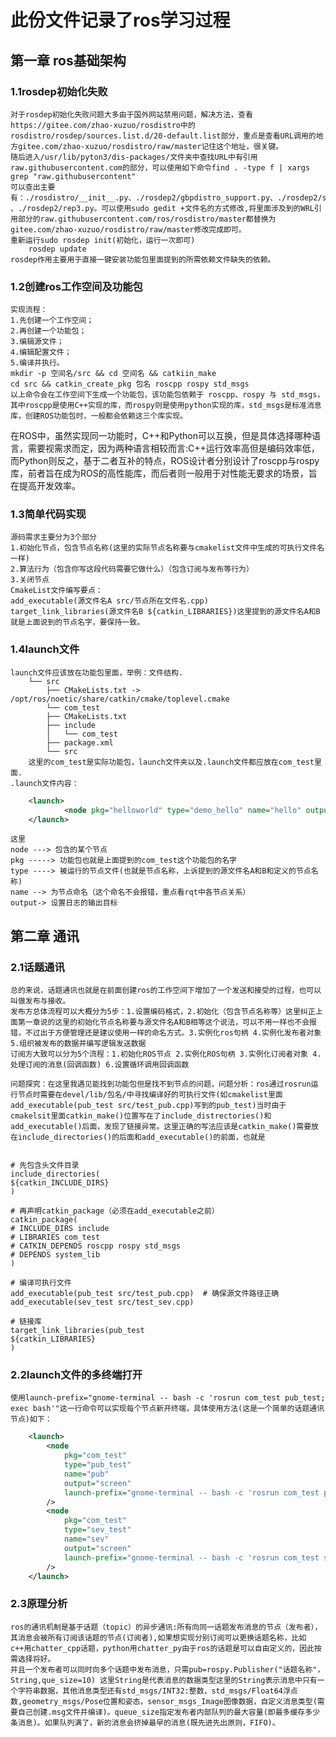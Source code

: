 
# 此份文件记录了ros学习过程

## 第一章 ros基础架构

### 1.1rosdep初始化失败

	对于rosdep初始化失败问题大多由于国外网站禁用问题，解决方法，查看https://gitee.com/zhao-xuzuo/rosdistro中的rosdistro/rosdep/sources.list.d/20-default.list部分，重点是查看URL调用的地方gitee.com/zhao-xuzuo/rosdistro/raw/master记住这个地址，很关键。
	随后进入/usr/lib/pyton3/dis-packages/文件夹中查找URL中有引用raw.githubusercontent.com的部分，可以使用如下命令find . -type f | xargs grep "raw.githubusercontent"
	可以查出主要有：./rosdistro/__init__.py、./rosdep2/gbpdistro_support.py、./rosdep2/sources_list.py 、./rosdep2/rep3.py。可以使用sudo gedit +文件名的方式修改,将里面涉及到的WRL引用部分的raw.githubusercontent.com/ros/rosdistro/master都替换为gitee.com/zhao-xuzuo/rosdistro/raw/master修改完成即可。
	重新运行sudo rosdep init(初始化，运行一次即可)
		rosdep update
	rosdep作用主要用于直接一键安装功能包里面提到的所需依赖文件缺失的依赖。
	
### 1.2创建ros工作空间及功能包

	实现流程：
	1.先创建一个工作空间；
	2.再创建一个功能包；
	3.编辑源文件；
	4.编辑配置文件；
	5.编译并执行。
	mkdir -p 空间名/src && cd 空间名 && catkiin_make
	cd src && catkin_create_pkg 包名 roscpp rospy std_msgs
	以上命令会在工作空间下生成一个功能包，该功能包依赖于 roscpp、rospy 与 std_msgs，其中roscpp是使用C++实现的库，而rospy则是使用python实现的库，std_msgs是标准消息库，创建ROS功能包时，一般都会依赖这三个库实现。
在ROS中，虽然实现同一功能时，C++和Python可以互换，但是具体选择哪种语言，需要视需求而定，因为两种语言相较而言:C++运行效率高但是编码效率低，而Python则反之，基于二者互补的特点，ROS设计者分别设计了roscpp与rospy库，前者旨在成为ROS的高性能库，而后者则一般用于对性能无要求的场景，旨在提高开发效率。

### 1.3简单代码实现
	源码需求主要分为3个部分
	1.初始化节点，包含节点名称(这里的实际节点名称要与cmakelist文件中生成的可执行文件名一样)
	2.算法行为（包含你写这段代码需要它做什么）（包含订阅与发布等行为）
	3.关闭节点
	CmakeList文件编写要点：
	add_executable(源文件名A src/节点所在文件名.cpp)
	target_link_libraries(源文件名B ${catkin_LIBRARIES})这里提到的源文件名A和B就是上面说到的节点名字，要保持一致。

### 1.4launch文件

	launch文件应该放在功能包里面，举例：文件结构.
		└── src
		    ├── CMakeLists.txt -> /opt/ros/noetic/share/catkin/cmake/toplevel.cmake
		    └── com_test
			├── CMakeLists.txt
			├── include
			│   └── com_test
			├── package.xml
			└── src
		这里的com_test是实际功能包，launch文件夹以及.launch文件都应放在com_test里面.
	.launch文件内容：

```xml
	<launch>
			<node pkg="helloworld" type="demo_hello" name="hello" output="screen" />
	</launch>
```
	这里
	node ---> 包含的某个节点
	pkg -----> 功能包也就是上面提到的com_test这个功能包的名字
	type ----> 被运行的节点文件(也就是节点名称，上诉提到的源文件名A和B和定义的节点名称)
	name --> 为节点命名（这个命名不会报错，重点看rqt中各节点关系）
	output-> 设置日志的输出目标
## 第二章 通讯
### 2.1话题通讯

	总的来说，话题通讯也就是在前面创建ros的工作空间下增加了一个发送和接受的过程，也可以叫做发布与接收。
	发布方总体流程可以大概分为5步：1.设置编码格式，2.初始化（包含节点名称等）这里纠正上面第一章说的这里的初始化节点名称要与源文件名A和B相等这个说法，可以不用一样也不会报错，不过出于方便管理还是建议使用一样的命名方式。3.实例化ros句柄 4.实例化发布者对象 5.组织被发布的数据并编写逻辑发送数据
	订阅方大致可以分为5个流程：1.初始化ROS节点 2.实例化ROS句柄 3.实例化订阅者对象 4.处理订阅的消息(回调函数) 6.设置循环调用回调函数

	问题探究：在这里我遇见能找到功能包但是找不到节点的问题，问题分析：ros通过rosrun运行节点时需要在devel/lib/包名/中寻找编译好的可执行文件(如cmakelist里面add_executable(pub_test src/test_pub.cpp)写到的pub_test)当时由于cmakelsit里面catkin_make()位置写在了include_distrectories()和add_executable()后面，发现了链接异常。这里正确的写法应该是catkin_make()需要放在include_directories()的后面和add_executable()的前面，也就是
	

	# 先包含头文件目录
	include_directories(
	${catkin_INCLUDE_DIRS}
	)

	# 再声明catkin_package（必须在add_executable之前）
	catkin_package(
	# INCLUDE_DIRS include
	# LIBRARIES com_test
	# CATKIN_DEPENDS roscpp rospy std_msgs
	# DEPENDS system_lib
	)

	# 编译可执行文件
	add_executable(pub_test src/test_pub.cpp)  # 确保源文件路径正确
	add_executable(sev_test src/test_sev.cpp)  

	# 链接库
	target_link_libraries(pub_test
	${catkin_LIBRARIES}
	)

### 2.2launch文件的多终端打开
	使用launch-prefix="gnome-terminal -- bash -c 'rosrun com_test pub_test; exec bash'"这一行命令可以实现每个节点新开终端，具体使用方法(这是一个简单的话题通讯节点)如下：
```xml	
	<launch>
		<node 
			pkg="com_test" 
			type="pub_test" 
			name="pub" 
			output="screen"
			launch-prefix="gnome-terminal -- bash -c 'rosrun com_test pub_test; exec bash'"
		/>
		<node 
			pkg="com_test" 
			type="sev_test" 
			name="sev" 
			output="screen"
			launch-prefix="gnome-terminal -- bash -c 'rosrun com_test sev_test; exec bash'"
		/>  
	</launch>
```
### 2.3原理分析
	ros的通讯机制是基于话题（topic）的异步通讯:所有向同一话题发布消息的节点（发布者），其消息会被所有订阅该话题的节点(订阅者),如果想实现分别订阅可以更换话题名称，比如c++用chatter_cpp话题，python用chatter_py由于ros的话题是可以自由定义的，因此按需选择将好。
	并且一个发布者可以同时向多个话题中发布消息，只需pub=rospy.Publisher("话题名称"，String,que_size=10) 这里String是代表消息的数据类型这里的String表示消息中只有一个字符串数据，其他消息类型还有std_msgs/INT32:整数，std_msgs/Float64浮点数,geometry_msgs/Pose位置和姿态，sensor_msgs_Image图像数据，自定义消息类型(需要自己创建.msg文件并编译)。queue_size指定发布者内部队列的最大容量(即最多缓存多少条消息)。如果队列满了，新的消息会挤掉最早的消息(既先进先出原则，FIFO)。
